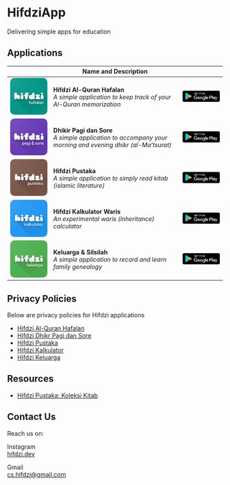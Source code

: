 # HifdziApp

Delivering simple apps for education

## Applications

|   | Name and Description | |
| - | -------------------- |-|
|[<img src="./assets/hafalan.webp" alt="Hifdzi Al-Quran Hafalan" width="200" style="border-radius: 10px;">](./hafalan/privacy_policy.md)|**Hifdzi Al-Quran Hafalan**<br>_A simple application to keep track of your Al-Quran memorization_|[<img src="./assets/playstore.png" alt="Google Play Store" width="200">](https://play.google.com/store/apps/details?id=com.hifdziapp.hafalan)
|[<img src="./assets/pagisore.webp" alt="Dhikir Pagi dan Sore" width="200" style="border-radius: 10px;">](./pagisore/privacy_policy.md)|**Dhikir Pagi dan Sore**<br>_A simple application to accompany your morning and evening dhikr (al-Ma'tsurat)_|[<img src="./assets/playstore.png" alt="Google Play Store" width="200">](https://play.google.com/store/apps/details?id=com.hifdziapp.dhikr_pagi_sore)
|[<img src="./assets/pustaka.webp" alt="Hifdzi Pustaka" width="200" style="border-radius: 10px;">](./pustaka/privacy_policy.md)|**Hifdzi Pustaka**<br>_A simple application to simply read kitab (islamic literature)_|[<img src="./assets/playstore.png" alt="Google Play Store" width="200">](https://play.google.com/store/apps/details?id=com.hifdziapp.pustaka)
|[<img src="./assets/kalkulator.webp" alt="Hifdzi Kalkulator Waris" width="200" style="border-radius: 10px;">](./kalkulator/privacy_policy.md)|**Hifdzi Kalkulator Waris**<br>_An experimental waris (inheritance) calculator_|[<img src="./assets/playstore.png" alt="Google Play Store" width="200">](https://play.google.com/store/apps/details?id=com.hifdziapp.kalkulator)
|[<img src="./assets/keluarga.webp" alt="Keluarga & Silsilah" width="200" style="border-radius: 10px;">](./keluarga/README.md)|**Keluarga & Silsilah**<br>_A simple application to record and learn family genealogy_|[<img src="./assets/playstore.png" alt="Google Play Store" width="200">](https://play.google.com/store/apps/details?id=com.hifdziapp.keluarga)

## Privacy Policies

Below are privacy policies for Hifdzi applications

* [Hifdzi Al-Quran Hafalan](./hafalan/privacy_policy.md)
* [Hifdzi Dhikr Pagi dan Sore](./pagisore/privacy_policy.md)
* [Hifdzi Pustaka](./pustaka/privacy_policy.md)
* [Hifdzi Kalkulator](./kalkulator/privacy_policy.md)
* [Hifdzi Keluarga](./keluarga/privacy_policy.md)

## Resources

* [Hifdzi Pustaka: Koleksi Kitab](./pustaka/books.md)

## Contact Us

Reach us on:

Instagram  
[hifdzi.dev](https://instagram.com/hifdzi.dev)

Gmail  
[cs.hifdzi@gmail.com](mailto:cs.hifdzi@gmail.com)
